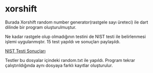 # xorshift

Burada Xorshift random number generator(rastgele sayı üreteci) ile dart dilinde bir program oluşturulmuştur.

Ne kadar rastgele olup olmadığının testini de NIST testi ile belirlenmesi işlemi uygulanmıştır.
15 test yapıldı ve sonuçları paylaşıldı.
<p align="left"> <a href="https://github.com/GurbuzKadir/guncelkonular/tree/main/Xorshift%20-%20Test%20And%20Result/xorshift_test_result" target="_blank" rel="noreferrer">NIST Testi Sonuçları</a>


Testler bu dosyalar içindeki random.txt ile yapıldı. Program tekrar çalıştırıldığında aynı dosyaya farklı kayıtlar oluşturulur.


